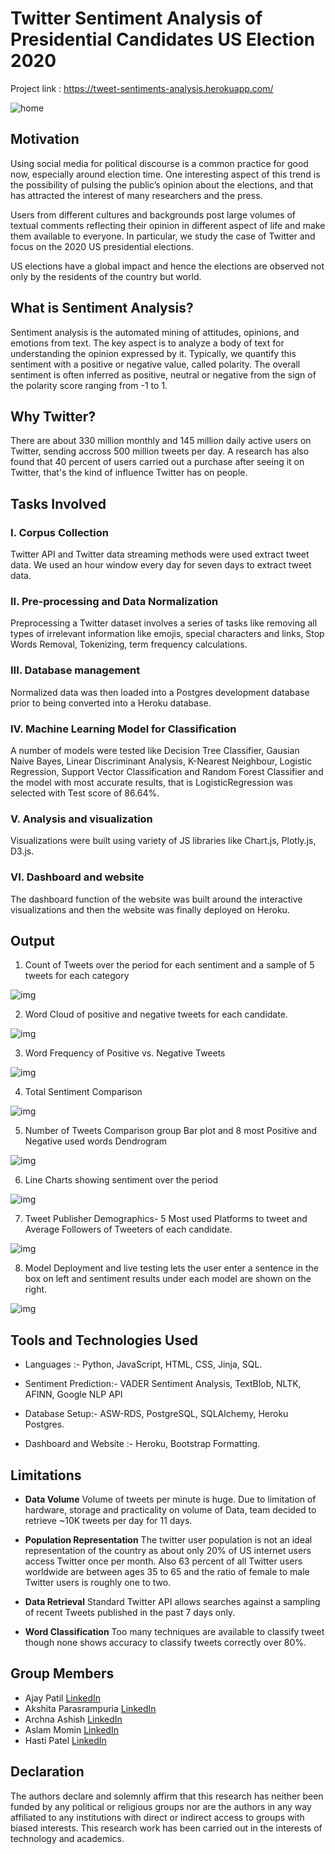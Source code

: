 # Twitter Sentiment Analysis of Presidential Candidates US Election 2020
Project link : https://tweet-sentiments-analysis.herokuapp.com/

![home](static/Images/home.png)

## Motivation
Using social media for political discourse is a common practice for good now, especially around election time. One interesting aspect of this trend is the possibility of pulsing the public’s opinion about the elections, and that has attracted the interest of many researchers and the press. 

Users from different cultures and backgrounds post large volumes of textual comments reflecting their opinion in different aspect of life and make them available to everyone. In particular, we study the case of Twitter and focus on the 2020 US presidential elections.

US elections have a global impact and hence the elections are observed not only by the residents of the country but world.

## What is Sentiment Analysis?
Sentiment analysis is the automated mining of attitudes, opinions, and emotions from text.
The key aspect is to analyze a body of text for understanding the opinion expressed by it. Typically, we quantify this sentiment with a positive or negative value, called polarity.
The overall sentiment is often inferred as positive, neutral or negative from the sign of the polarity score ranging from -1 to 1.

## Why Twitter?
There are about 330 million monthly and 145 million daily active users on Twitter, sending accross 500 million tweets per day. A research has also found that 40 percent of users carried out a purchase after seeing it on Twitter, that's the kind of influence Twitter has on people.

## Tasks Involved
### I. Corpus Collection
Twitter API and Twitter data streaming methods were used extract tweet data. We used an hour window every day for seven days to extract tweet data.

### II. Pre-processing and Data Normalization
Preprocessing a Twitter dataset involves a series of tasks like removing all types of irrelevant information like emojis, special characters and links, Stop Words Removal, Tokenizing, term frequency calculations.

### III. Database management
Normalized data was then loaded into a Postgres development database prior to being converted into a Heroku database.

### IV. Machine Learning Model for Classification
A number of models were tested like Decision Tree Classifier, Gausian Naive Bayes, Linear Discriminant Analysis, K-Nearest Neighbour, Logistic Regression, Support Vector Classification and Random Forest Classifier and the model with most accurate results, that is LogisticRegression was selected with Test score of 86.64%. 

### V. Analysis and visualization
Visualizations were built using variety of JS libraries like Chart.js, Plotly.js, D3.js.

### VI. Dashboard and website
The dashboard function of the website was built around the interactive visualizations and then the website was finally deployed on Heroku.


## Output

1. Count of Tweets over the period for each sentiment and a sample of 5 tweets for each category

![img](static/Images/2.png)

2. Word Cloud of positive and negative tweets for each candidate.

![img](static/Images/3.png)

3. Word Frequency of Positive vs. Negative Tweets

 ![img](static/Images/4.png)

4. Total Sentiment Comparison

![img](static/Images/5.png)
 
5. Number of Tweets Comparison group Bar plot and 8 most Positive and Negative used words Dendrogram 

![img](static/Images/6.png)

6. Line Charts showing sentiment over the period

![img](static/Images/7.png)

7. Tweet Publisher Demographics- 5 Most used Platforms to tweet and Average Followers of Tweeters of each candidate.

![img](static/Images/8.png)

8. Model Deployment and live testing lets the user enter a sentence in the box on left and sentiment results under each model are shown on the right.

![img](static/Images/9.png)


## Tools and Technologies Used
* Languages :- Python, JavaScript, HTML, CSS, Jinja, SQL.

* Sentiment Prediction:- VADER Sentiment Analysis, TextBlob, NLTK, AFINN, Google NLP API

* Database Setup:- ASW-RDS, PostgreSQL, SQLAlchemy, Heroku Postgres.

* Dashboard and Website :- Heroku, Bootstrap Formatting.

## Limitations
* **Data Volume**
Volume of tweets per minute is huge. Due to limitation of hardware, storage and practicality on volume of Data, team decided to retrieve ~10K tweets per day for 11 days.

* **Population Representation** The twitter user population is not an ideal representation of the country as about only 20% of US internet users access Twitter once per month. Also 63 percent of all Twitter users worldwide are between ages 35 to 65 and the ratio of female to male Twitter users is roughly one to two.

* **Data Retrieval** Standard Twitter API allows searches against a sampling of recent Tweets published in the past 7 days only.

* **Word Classification**
Too many techniques are available to classify tweet though none shows accuracy to classify tweets correctly over 80%.

## Group Members
* Ajay Patil [LinkedIn](https://www.linkedin.com/in/ajaypatil/)
* Akshita Parasrampuria [LinkedIn](https://www.linkedin.com/in/akshita-parasrampuria-786377169/)
* Archna Ashish [LinkedIn](https://www.linkedin.com/in/ashisharchna/)
* Aslam Momin [LinkedIn](https://www.linkedin.com/in/aymomin/)
* Hasti Patel [LinkedIn](https://www.linkedin.com/in/hasti-patel-n14p3/)

## Declaration
The authors declare and solemnly affirm that this research has neither been funded by any political or religious groups nor are the authors in any way affiliated to any institutions with direct or indirect access to groups with biased interests. This research work has been carried out in the interests of technology and academics.
